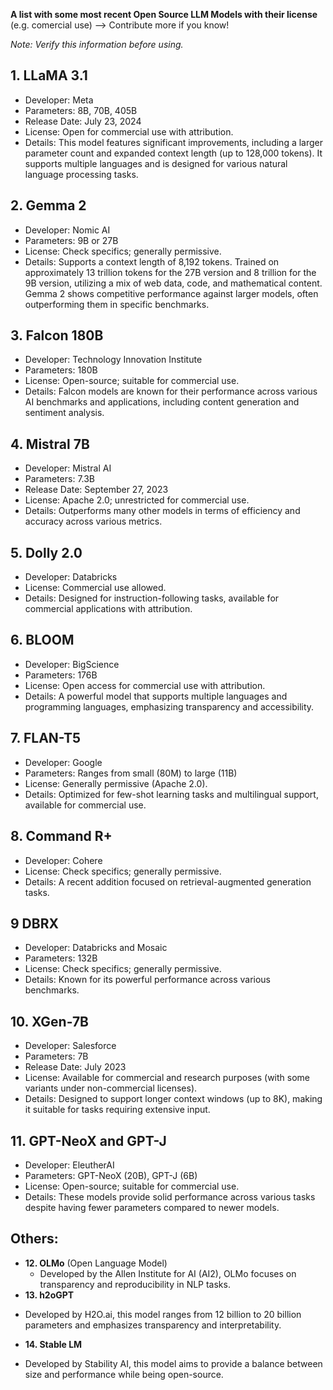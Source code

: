 **A list with some most recent Open Source LLM Models with their license** (e.g. comercial use) --> Contribute more if you know!

_Note: Verify this information before using._

## 1. LLaMA 3.1
* Developer: Meta
* Parameters: 8B, 70B, 405B
* Release Date: July 23, 2024
* License: Open for commercial use with attribution.
* Details: This model features significant improvements, including a larger parameter count and expanded context length (up to 128,000 tokens). It supports multiple languages and is designed for various natural language processing tasks.

## 2. Gemma 2
* Developer: Nomic AI
* Parameters: 9B or 27B
* License: Check specifics; generally permissive.
* Details: Supports a context length of 8,192 tokens. Trained on approximately 13 trillion tokens for the 27B version and 8 trillion for the 9B version, utilizing a mix of web data, code, and mathematical content. Gemma 2 shows competitive performance against larger models, often outperforming them in specific benchmarks.

## 3. Falcon 180B
* Developer: Technology Innovation Institute
* Parameters: 180B
* License: Open-source; suitable for commercial use.
* Details: Falcon models are known for their performance across various AI benchmarks and applications, including content generation and sentiment analysis.

## 4. Mistral 7B
* Developer: Mistral AI
* Parameters: 7.3B
* Release Date: September 27, 2023
* License: Apache 2.0; unrestricted for commercial use.
* Details: Outperforms many other models in terms of efficiency and accuracy across various metrics.

## 5. Dolly 2.0
* Developer: Databricks
* License: Commercial use allowed.
* Details: Designed for instruction-following tasks, available for commercial applications with attribution.

## 6. BLOOM
* Developer: BigScience
* Parameters: 176B
* License: Open access for commercial use with attribution.
* Details: A powerful model that supports multiple languages and programming languages, emphasizing transparency and accessibility.

## 7. FLAN-T5
* Developer: Google
* Parameters: Ranges from small (80M) to large (11B)
* License: Generally permissive (Apache 2.0).
* Details: Optimized for few-shot learning tasks and multilingual support, available for commercial use.

## 8. Command R+
* Developer: Cohere
* License: Check specifics; generally permissive.
* Details: A recent addition focused on retrieval-augmented generation tasks.

## 9 DBRX
* Developer: Databricks and Mosaic
* Parameters: 132B
* License: Check specifics; generally permissive.
* Details: Known for its powerful performance across various benchmarks.

## 10. XGen-7B
  * Developer: Salesforce
  * Parameters: 7B
  * Release Date: July 2023
  * License: Available for commercial and research purposes (with some variants under non-commercial licenses).
  * Details: Designed to support longer context windows (up to 8K), making it suitable for tasks requiring extensive input.

## 11. GPT-NeoX and GPT-J
* Developer: EleutherAI
* Parameters: GPT-NeoX (20B), GPT-J (6B)
* License: Open-source; suitable for commercial use.
* Details: These models provide solid performance across various tasks despite having fewer parameters compared to newer models.

## Others:
* **12. OLMo** (Open Language Model)
  - Developed by the Allen Institute for AI (AI2), OLMo focuses on transparency and reproducibility in NLP tasks.
*  **13. h2oGPT**
  - Developed by H2O.ai, this model ranges from 12 billion to 20 billion parameters and emphasizes transparency and interpretability.
 *  **14.  Stable LM**
  - Developed by Stability AI, this model aims to provide a balance between size and performance while being open-source.
